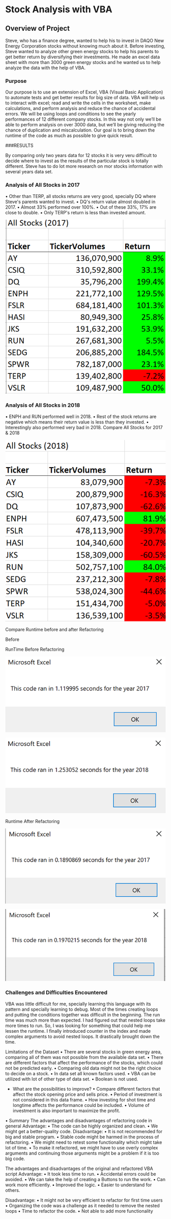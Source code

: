 

# Stock Analysis with VBA

## Overview of Project
Steve, who has a finance degree, wanted to help his to invest in DAQO New Energy Corporation stocks without knowing much about it. Before investing, Steve wanted to analyze other green energy stocks to help his parents to get better return by diversifying their investments. He made an excel data sheet with more than 3000 green energy stocks and he wanted us to help analyze the data with the help of VBA. 

### Purpose
Our purpose is to use an extension of Excel, VBA (Visual Basic Application) to automate tests and get better results for big size of data. VBA will help us to interact with excel; read and write the cells in the worksheet, make calculations, and perform analysis and reduce the chance of accidental errors. We will be using loops and conditions to see the yearly performances of 12 different company stocks. In this way not only we’ll be able to perform analysis on over 3000 data, but we’ll be giving reducing the chance of duplication and miscalculation. Our goal is to bring down the runtime of the code as much as possible to give quick result.


###RESULTS

By comparing only two years data for 12 stocks it is very veru difficult to decide where to invest as the results of the particular stock is totally different. Steve has to do lot more research on mor stocks information with several years data set.

### Analysis of All Stocks in 2017

•	Other than TERP, all stocks returns are very good, specially DQ where Steve's parents wanted to invest.
•	DQ's return value almost doubled in 2017.
•	Almost 33% performed over 100%.
•	Out of these 33%, 17% are close to double.
•	Only TERP's return is less than invested amount.





![png_All_Stocks_2017](https://github.com/Ruma-T/stock_analysis/blob/2915b05230cd963f3a4bf710113599f1d7fdc239/All_Stocks_2017.PNG)












### Analysis of All Stocks in 2018

•	ENPH and RUN performed well in 2018.
•	Rest of the stock returns are negative which means their return value is less than they invested.
•	Interestingly also performed very bad in 2018.
Compare All Stocks for 2017 & 2018







![png_All_Stocks_2018](https://github.com/Ruma-T/stock_analysis/blob/2915b05230cd963f3a4bf710113599f1d7fdc239/All-Stocks_2018.PNG)








Compare Runtime before and after Refactoring



Before



RunTime Before Refactoring

![png_2017 before refactoring]( https://github.com/Ruma-T/stock_analysis/blob/830b6388792fa4620ebf75309044892c0c204b26/2017%20before%20refactoring.PNG)





![png_2018_Before-Refactoring]( https://github.com/Ruma-T/stock_analysis/blob/830b6388792fa4620ebf75309044892c0c204b26/2018_Before-Refactoring.PNG)







Runtime After Refactoring



![png_VBA-Challenge_2017](https://github.com/Ruma-T/stock_analysis/blob/126c8877a4c5980c31232431adf7f0c1547c47dc/VBA_Challenge_2017.PNG)





![png_VBA-Challenge_2018](https://github.com/Ruma-T/stock_analysis/blob/126c8877a4c5980c31232431adf7f0c1547c47dc/VBA_Challenge_2018.PNG)







### Challenges and Difficulties Encountered

VBA was little difficult for me, specially learning this language with its pattern and specially learning to debug.
 Most of the times creating loops and putting the conditions together was difficult in the beginning.
The run time was much more than expected. I had figured out that nested loops take more times to run. So, I was looking for something that could help me lessen the runtime. I finally introduced counter in the index and made complex arguments to avoid nested loops. It drastically brought down the time.

Limitations of the Dataset
•	There are several stocks in green energy area, comparing all of them was not possible from the available data set.
•	There are different factors that affect the performance of the stocks, which could not be predicted early.
•	Comparing old data might not be the right choice to decide on a stock.
•	In data set all known factors used.
•	VBA can be utilized with lot of other type of data set.
•	Boolean is not used. 

- What are the possibilities to improve?
•	Compare different factors that affect the stock opening price and sells price. 
•	Period of investment is not considered in this data frame. 
•	How investing for shot time and longtime affects the performance could be included.
•	Volume of investment is also important to maximize the profit.

•	Summary
The advantages and disadvantages of refactoring code in general 
Advantage:
•	The code can be highly organized and clean.
•	We might get a better-quality code.
Disadvantage:
•	It is not recommended for big and stable program. 
•	Stable code might be harmed in the process of refactoring.
•	We might need to retest some functionality which might take lot of time.
•	To make it refactored, we might have to use overly complex arguments and continuing those arguments might be a problem if it is too big code.

The advantages and disadvantages of the original and refactored VBA script 
Advantage:
•	It took less time to run.
•	Accidental errors could be avoided.
•	We can take the help of creating a Buttons to run the work. 
•	Can work more efficiently.
•	Improved the logic.
•	Easier to understand for others.

Disadvantage:
•	It might not be very efficient to refactor for first time users
•	Organizing the code was a challenge as it needed to remove the nested loops
•	Time to refactor the code. 
•	Not able to add more functionality



